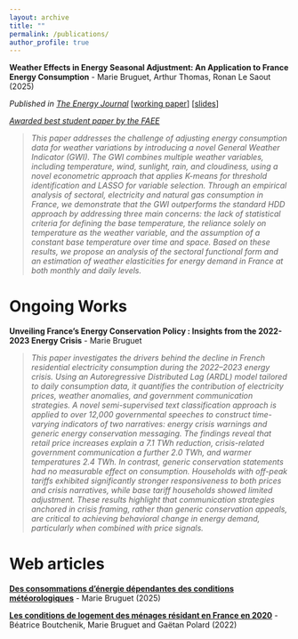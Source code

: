 ```yaml
---
layout: archive
title: ""
permalink: /publications/
author_profile: true
---
```






**Weather Effects in Energy Seasonal Adjustment: An Application to France Energy Consumption** - Marie Bruguet, Arthur Thomas, Ronan Le Saout (2025) 

*Published in [The Energy Journal](https://doi.org/10.1177/01956574251330845)*  [[working paper](https://mbruguet.github.io/files/ej_bruguet.pdf)]  [[slides](https://mbruguet.github.io/files/faee_bruguet.pdf)] 

[*Awarded best student paper by the FAEE*](https://www.faee.fr/fr/51-prix-de-l-aee.html)

>*This paper addresses the challenge of adjusting energy consumption data for weather variations by introducing a novel General Weather Indicator (GWI). The GWI combines multiple weather variables, including temperature, wind, sunlight, rain, and cloudiness, using a novel econometric approach that applies K-means for threshold identification and LASSO for variable selection. Through an empirical analysis of sectoral, electricity and natural gas consumption in France, we demonstrate that the GWI outperforms the standard HDD approach by addressing three main concerns: the lack of statistical
criteria for defining the base temperature, the reliance solely on temperature as the weather variable, and the assumption of a constant base temperature over time and space. Based on these results, we propose an analysis of the sectoral functional form and an estimation of weather elasticities for energy demand in France at both monthly and daily levels.*

# Ongoing Works
**Unveiling France’s Energy Conservation Policy : Insights from the 2022-2023 Energy Crisis** - Marie Bruguet
>*This paper investigates the drivers behind the decline in French residential electricity consumption during the 2022–2023 energy crisis. Using an Autoregressive Distributed Lag (ARDL) model tailored to daily consumption data, it quantifies the contribution of electricity prices, weather anomalies, and government communication strategies. A novel semi-supervised text classification approach is applied to over 12,000 governmental speeches to construct time-varying indicators of two narratives: energy crisis warnings and generic energy conservation messaging. The findings reveal that retail price increases explain a 7.1 TWh reduction, crisis-related government communication a further 2.0 TWh, and warmer temperatures 2.4 TWh. In contrast, generic conservation statements had no measurable effect on consumption. Households with off-peak tariffs exhibited significantly stronger responsiveness to both prices and crisis narratives, while base tariff households showed limited adjustment. These results highlight that communication strategies anchored in crisis framing, rather than generic conservation appeals, are critical to achieving behavioral change in energy demand, particularly when combined with price signals.*

# Web articles
[**Des consommations d’énergie dépendantes des conditions météorologiques**](https://www.statistiques.developpement-durable.gouv.fr/des-consommations-denergie-dependantes-des-conditions-meteorologiques?rubrique=20&dossier=171) - Marie Bruguet (2025)

[**Les conditions de logement des ménages résidant en France en 2020**](https://www.statistiques.developpement-durable.gouv.fr/les-conditions-de-logement-des-menages-residant-en-france-en-2020?rubrique=54&dossier=1050) - Béatrice Boutchenik, Marie Bruguet and Gaëtan Polard (2022)
